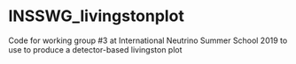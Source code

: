 # INSSWG_livingstonplot
Code for working group #3 at International Neutrino Summer School 2019 to use to produce a detector-based livingston plot
